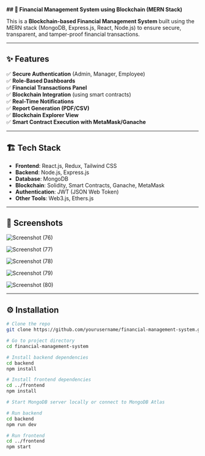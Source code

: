 **## 💼 Financial Management System using Blockchain (MERN Stack)**

This is a **Blockchain-based Financial Management System** built using the MERN stack (MongoDB, Express.js, React, Node.js) to ensure secure, transparent, and tamper-proof financial transactions.

---

## ✨ Features

✅ **Secure Authentication** (Admin, Manager, Employee)  
✅ **Role-Based Dashboards**  
✅ **Financial Transactions Panel**  
✅ **Blockchain Integration** (using smart contracts)  
✅ **Real-Time Notifications**  
✅ **Report Generation (PDF/CSV)**  
✅ **Blockchain Explorer View**  
✅ **Smart Contract Execution with MetaMask/Ganache**

---

## 🏗️ Tech Stack

- **Frontend**: React.js, Redux, Tailwind CSS  
- **Backend**: Node.js, Express.js  
- **Database**: MongoDB  
- **Blockchain**: Solidity, Smart Contracts, Ganache, MetaMask  
- **Authentication**: JWT (JSON Web Token)  
- **Other Tools**: Web3.js, Ethers.js

---

## 📸 Screenshots
![Screenshot (76)](https://github.com/user-attachments/assets/a3ec3b3f-f26a-4960-9c8d-7af4e0690c4a)

![Screenshot (77)](https://github.com/user-attachments/assets/1c0cd650-0c64-4def-b1fc-414cc0bf92d1)

![Screenshot (78)](https://github.com/user-attachments/assets/6444a5b5-4c10-4775-9283-16971660fb89)

![Screenshot (79)](https://github.com/user-attachments/assets/c496569e-7cca-4613-8bdc-e3135eff88a1)

![Screenshot (80)](https://github.com/user-attachments/assets/b2a8787e-5b4f-4434-bfd9-82ec66c72918)




---

## ⚙️ Installation

```bash
# Clone the repo
git clone https://github.com/yourusername/financial-management-system.git

# Go to project directory
cd financial-management-system

# Install backend dependencies
cd backend
npm install

# Install frontend dependencies
cd ../frontend
npm install

# Start MongoDB server locally or connect to MongoDB Atlas

# Run backend
cd backend
npm run dev

# Run frontend
cd ../frontend
npm start

